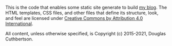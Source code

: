 This is the code that enables some static site generate to build [my blog](http://douglascuthbertson.com/). The HTML templates, CSS files, and other files that define its structure, look, and feel are licensed under [Creative Commons by Attribution 4.0 International](https://creativecommons.org/licenses/by/4.0/).

All content, unless otherwise specified, is Copyright (c) 2015-2021, Douglas Cuthbertson.
